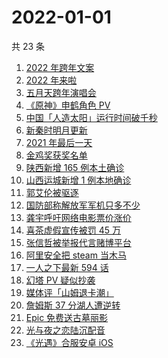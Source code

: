 # 2022-01-01

共 23 条

<!-- BEGIN ZHIHUSEARCH -->
<!-- 最后更新时间 Sat Jan 01 2022 13:12:13 GMT+0800 (China Standard Time) -->
1. [2022 年跨年文案](https://www.zhihu.com/search?q=跨年文案)
1. [2022 年来啦](https://www.zhihu.com/search?q=2022)
1. [五月天跨年演唱会](https://www.zhihu.com/search?q=五月天)
1. [《原神》申鹤角色 PV](https://www.zhihu.com/search?q=原神)
1. [中国「人造太阳」运行时间破千秒](https://www.zhihu.com/search?q=中国人造太阳)
1. [新秦时明月更新](https://www.zhihu.com/search?q=新秦时明月)
1. [2021 年最后一天](https://www.zhihu.com/search?q=2021最后一天)
1. [金鸡奖获奖名单](https://www.zhihu.com/search?q=金鸡奖)
1. [陕西新增 165 例本土确诊](https://www.zhihu.com/search?q=陕西疫情)
1. [山西运城新增 1 例本地确诊](https://www.zhihu.com/search?q=山西疫情)
1. [郭艾伦被驱逐](https://www.zhihu.com/search?q=郭艾伦被驱逐)
1. [国防部称解放军军机只多不少](https://www.zhihu.com/search?q=解放军军机)
1. [龚宇呼吁网络电影票价涨价](https://www.zhihu.com/search?q=网络电影票价涨价)
1. [喜茶虚假宣传被罚 45 万](https://www.zhihu.com/search?q=喜茶虚假宣传)
1. [张信哲被举报代言赌博平台](https://www.zhihu.com/search?q=张信哲被举报)
1. [阿里安全把 steam 当木马](https://www.zhihu.com/search?q=steam)
1. [一人之下最新 594 话](https://www.zhihu.com/search?q=一人之下)
1. [幻塔 PV 疑似抄袭](https://www.zhihu.com/search?q=幻塔)
1. [媒体评「山姆退卡潮」](https://www.zhihu.com/search?q=山姆退卡潮)
1. [詹姆斯 37 分湖人遭逆转](https://www.zhihu.com/search?q=詹姆斯)
1. [Epic 免费送古墓丽影](https://www.zhihu.com/search?q=epic)
1. [光与夜之恋陆沉配音](https://www.zhihu.com/search?q=光与夜之恋)
1. [《光遇》合服安卓 iOS](https://www.zhihu.com/search?q=光遇)
<!-- END ZHIHUSEARCH -->
